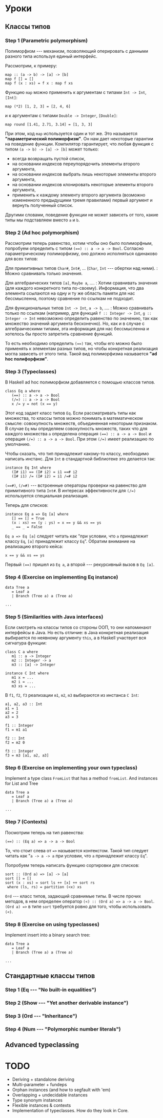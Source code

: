 <!--
vim: ft=markdown
-->

Уроки
=====

Классы типов
------------

### Step 1 (Parametric polymorphism)

Полиморфизм --- механизм, позволяющий оперировать с данными
разного типа используя единый интерфейс.

Рассмотрим, к примеру:

    map :: (a -> b) -> [a] -> [b]
    map f [] = []
    map f (x : xs) = f x : map f xs

Функцию `map` можно применить к аргументам с типами `Int -> Int`, `[Int]`:

    map (*2) [1, 2, 3] = [2, 4, 6]

и к аргументам с типами `Double -> Integer`, `[Double]`:

    map round [1.41, 2.71, 3.14] = [1, 3, 3]

При этом, код `map` используется один и тот же. Это называется
**"параметрический полиморфизм"**. Он нам дает некоторые гарантии
на поведение функции. Компилятор гарантирует, что любая функция с типом
`(a -> b) -> [a] -> [b]` может только:

* всегда возвращать пустой список,
* на основании индексов переупорядочить элементы второго аргумента,
* на основании индексов выбрать лишь некоторые элементы второго аргумента,
* на основании индексов клонировать некоторые элементы второго аргумента,
* применить к каждому элементу второго аргумента (возможно измененного предыдущими
  тремя правилами) первый аргумент и вернуть полученный список.

Другими словами, поведение функции не может зависеть от того, какие типы мы
подставляем вместо `a` и `b`.

### Step 2 (Ad hoc polymorphism)

Рассмотрим теперь равенство, хотим чтобы оно было полиморфным, попробуем определить
с типом `(==) :: a -> a -> Bool`. Согласно параметрическому
полиморфизму, оно должно исполняться одинаково для всех типов:

Для примитивных типов `Char#`, `Int#`, ... (`Char`, `Int` --- обертки над ними).
:   Можно сравнивать только значения.

Для алгебраических типов `[a]`, `Maybe a`, ....
:   Хотим сравнивать значения (для каждого конкретного типа по-своему).
    Информация, что два элемента ссылаются на одну и ту же область памяти для нас
    бессмысленна, поэтому сравнение по ссылкам не подходит.

Для функциональных типов `Int -> Int`, `a -> b`, ....
:   Можно сравнивать только по ссылкам (например, для функций `f :: Integer -> Int`, `g :: Integer -> Int`
    невозможно определить равенство по значению, так как множество значений аргумента бесконечно).
    Но, как и в случае с алгебраическими типами, эта информация для нас бессмысленна и хотелось
    бы просто запретить сравнение функций.

То есть необходимо определить `(==)` так, чтобы его можно было применять к элементам разных
типов, но чтобы конкретная реализация могла зависеть от этого типа. Такой вид полиморфизма
называется **"ad hoc полифорфизм"**.

### Step 3 (Typeclasses)

В Haskell ad hoc полиморфизм добавляется с помощью классов типов.

    class Eq a where
       (==) :: a -> a -> Bool
       (/=) :: a -> a -> Bool
       x /= y = not (x == y)

Этот код задает класс типов `Eq`. Если рассматривать типы как множества,
то классы типов можно понимать в математическом смысле: совокупность множеств,
объединенная некоторым признаком. В случае `Eq` мы определяем совокупность множеств,
таких что для каждого множества `a` определена операция `(==) :: a -> a -> Bool`
и операция `(/=) :: a -> a -> Bool`. При этом `(/=)` имеет реализацию по умолчанию.

Чтобы сказать, что тип принадлежит какому-то классу, необходимо написать инстанс.
Для `Int` в стандартной библиотеке это делается так:

    instance Eq Int where
       (I# i1) == (I# i2) = i1 ==# i2
       (I# i1) /= (I# i2) = i1 /=# i2

`(==#)`, `(/=#)` --- встроенные операторы проверки на равенство для примитивного типа `Int#`.
В интересах эффективности для `(/=)` используется специальная реализация.

Теперь для списков:

    instance Eq a => Eq [a] where
       [] == [] = True
       (x : xs) == (y : ys) = x == y && xs == ys
       _ == _ = False

`Eq a => Eq [a]` следует читать как "при условии, что `a` принадлежит классу `Eq`,
`[a]` принадлежит классу `Eq`". Обратим внимание на реализацию второго кейса:

    x == y && xs == ys

Первый `(==)` пришел из `Eq a`, а второй --- рекурсивный вызов в `Eq [a]`.

### Step 4 (Exercise on implementing Eq instance)

    data Tree a
       = Leaf a
       | Branch (Tree a) a (Tree a)

    ...

### Step 5 (Similarities with Java interfaces)

Если смотреть на классы типов со стороны ООП, то они напоминают
интерфейсы в Java. Но есть отличие: в Java конкретная реализация
выбирается по неявному аргументу `this`, а в Haskell
участвует вся сигнатура функции:

    class C a where
       m1 :: a -> Integer
       m2 :: Integer -> a
       m3 :: [a] -> Integer

    instance C Int where
       m1 x = ...
       m2 i = ...
       m3 xs = ...

В `f1`, `f2`, `f3` реализации `m1`, `m2`, `m3` выбираются из инстанса `C Int`:

    a1, a2, a3 :: Int
    a1 = 1
    a2 = 2
    a3 = 3

    f1 :: Integer
    f1 = m1 a1

    f2 :: Int
    f2 = m2 0

    f3 :: Integer
    f3 = m3 [a1, a2, a3]

### Step 6 (Exercise on implementing your own typeclass)

Implement a type class `FromList` that has a method `fromList`.
And instances for List and Tree

    data Tree a
       = Leaf a
       | Branch (Tree a) a (Tree a)

    ...

### Step 7 (Contexts)

Посмотрим теперь на тип равенства:

    (==) :: (Eq a) => a -> a -> Bool

То, что стоит слева от `=>` называется контекстом. Такой
тип следует читать как "`a -> a -> a` при условии, что `a`
принадлежит классу `Eq`".

Попробуем теперь написать функцию сортировки для списков:

    sort :: (Ord a) => [a] -> [a]
    sort [] = []
    sort (x : xs) = sort ls ++ [x] ++ sort rs
     where (ls, rs) = partition (<x) xs

`Ord` --- класс типов, задающий сравнимые типы. В числе
прочих методов, в нем определен оператор `(<) :: (Ord a) => a -> a -> Bool`.
`(Ord a) =>` в типе `sort` требуется ровно для того, чтобы использовать `(<)`.

### Step 8 (Exercise on using typeclasses)

Implement insert into a binary search tree:

    data Tree a
       = Leaf a
       | Branch (Tree a) a (Tree a)

    ...

Стандартные классы типов
------------------------

### Step 1 (Eq --- "No built-in equalities")

### Step 2 (Show --- "Yet another derivable instance")

### Step 3 (Ord --- "Inheritance")

### Step 4 (Num --- "Polymorphic number literals")

Advanced typeclassing
---------------------

TODO
====

* Deriving + standalone deriving
* Multi-parameter + fundeps
* Orphan instances (and how to segfault with 'em)
* Overlapping + undecidable instances
* Type synonym instances
* Flexible instances & contexts
* Implementation of typeclasses. How do they look in Core.
